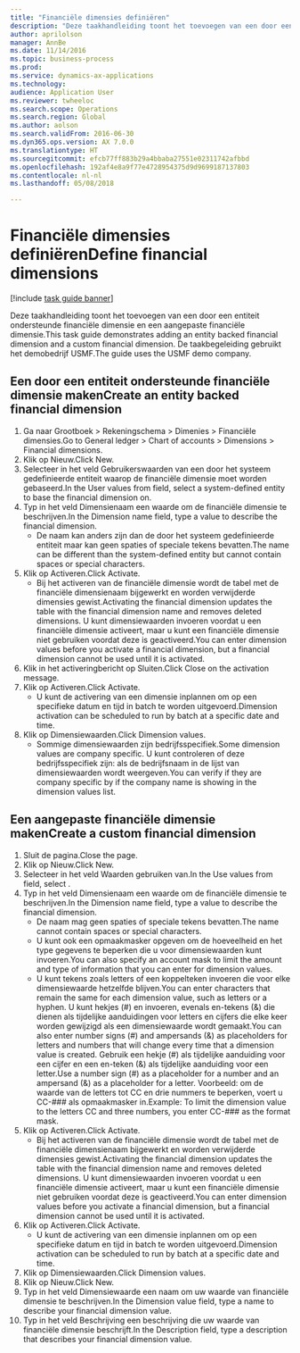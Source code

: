 ```yaml
--- 
title: "Financiële dimensies definiëren"
description: "Deze taakhandleiding toont het toevoegen van een door een entiteit ondersteunde financiële dimensie en een aangepaste financiële dimensie."
author: aprilolson
manager: AnnBe
ms.date: 11/14/2016
ms.topic: business-process
ms.prod: 
ms.service: dynamics-ax-applications
ms.technology: 
audience: Application User
ms.reviewer: twheeloc
ms.search.scope: Operations
ms.search.region: Global
ms.author: aolson
ms.search.validFrom: 2016-06-30
ms.dyn365.ops.version: AX 7.0.0
ms.translationtype: HT
ms.sourcegitcommit: efcb77ff883b29a4bbaba27551e02311742afbbd
ms.openlocfilehash: 192af4e8a9f77e4728954375d9d9699187137803
ms.contentlocale: nl-nl
ms.lasthandoff: 05/08/2018

---
```

# <a name="define-financial-dimensions"></a><span data-ttu-id="7cf2c-103">Financiële dimensies definiëren</span><span class="sxs-lookup"><span data-stu-id="7cf2c-103">Define financial dimensions</span></span>

[!include [task guide banner](../../includes/task-guide-banner.md)]

<span data-ttu-id="7cf2c-104">Deze taakhandleiding toont het toevoegen van een door een entiteit ondersteunde financiële dimensie en een aangepaste financiële dimensie.</span><span class="sxs-lookup"><span data-stu-id="7cf2c-104">This task guide demonstrates adding an entity backed financial dimension and a custom financial dimension.</span></span>  <span data-ttu-id="7cf2c-105">De taakbegeleiding gebruikt het demobedrijf USMF.</span><span class="sxs-lookup"><span data-stu-id="7cf2c-105">The guide uses the USMF demo company.</span></span>


## <a name="create-an-entity-backed-financial-dimension"></a><span data-ttu-id="7cf2c-106">Een door een entiteit ondersteunde financiële dimensie maken</span><span class="sxs-lookup"><span data-stu-id="7cf2c-106">Create an entity backed financial dimension</span></span>
1. <span data-ttu-id="7cf2c-107">Ga naar Grootboek > Rekeningschema > Dimenies > Financiële dimensies.</span><span class="sxs-lookup"><span data-stu-id="7cf2c-107">Go to General ledger > Chart of accounts > Dimensions > Financial dimensions.</span></span>
2. <span data-ttu-id="7cf2c-108">Klik op Nieuw.</span><span class="sxs-lookup"><span data-stu-id="7cf2c-108">Click New.</span></span>
3. <span data-ttu-id="7cf2c-109">Selecteer in het veld Gebruikerswaarden van een door het systeem gedefinieerde entiteit waarop de financiële dimensie moet worden gebaseerd.</span><span class="sxs-lookup"><span data-stu-id="7cf2c-109">In the User values from field, select a system-defined entity to base the financial dimension on.</span></span> 
4. <span data-ttu-id="7cf2c-110">Typ in het veld Dimensienaam een waarde om de financiële dimensie te beschrijven.</span><span class="sxs-lookup"><span data-stu-id="7cf2c-110">In the Dimension name field, type a value to describe the financial dimension.</span></span>
    * <span data-ttu-id="7cf2c-111">De naam kan anders zijn dan de door het systeem gedefinieerde entiteit maar kan geen spaties of speciale tekens bevatten.</span><span class="sxs-lookup"><span data-stu-id="7cf2c-111">The name can be different than the system-defined entity but cannot contain spaces or special characters.</span></span>  
5. <span data-ttu-id="7cf2c-112">Klik op Activeren.</span><span class="sxs-lookup"><span data-stu-id="7cf2c-112">Click Activate.</span></span>
    * <span data-ttu-id="7cf2c-113">Bij het activeren van de financiële dimensie wordt de tabel met de financiële dimensienaam bijgewerkt en worden verwijderde dimensies gewist.</span><span class="sxs-lookup"><span data-stu-id="7cf2c-113">Activating the financial dimension updates the table with the financial dimension name and removes deleted dimensions.</span></span> <span data-ttu-id="7cf2c-114">U kunt dimensiewaarden invoeren voordat u een financiële dimensie activeert, maar u kunt een financiële dimensie niet gebruiken voordat deze is geactiveerd.</span><span class="sxs-lookup"><span data-stu-id="7cf2c-114">You can enter dimension values before you activate a financial dimension, but a financial dimension cannot be used until it is activated.</span></span>  
6. <span data-ttu-id="7cf2c-115">Klik in het activeringbericht op Sluiten.</span><span class="sxs-lookup"><span data-stu-id="7cf2c-115">Click Close on the activation message.</span></span>
7. <span data-ttu-id="7cf2c-116">Klik op Activeren.</span><span class="sxs-lookup"><span data-stu-id="7cf2c-116">Click Activate.</span></span>
    * <span data-ttu-id="7cf2c-117">U kunt de activering van een dimensie inplannen om op een specifieke datum en tijd in batch te worden uitgevoerd.</span><span class="sxs-lookup"><span data-stu-id="7cf2c-117">Dimension activation can be scheduled to run by batch at a specific date and time.</span></span>  
8. <span data-ttu-id="7cf2c-118">Klik op Dimensiewaarden.</span><span class="sxs-lookup"><span data-stu-id="7cf2c-118">Click Dimension values.</span></span>
    * <span data-ttu-id="7cf2c-119">Sommige dimensiewaarden zijn bedrijfsspecifiek.</span><span class="sxs-lookup"><span data-stu-id="7cf2c-119">Some dimension values are company specific.</span></span> <span data-ttu-id="7cf2c-120">U kunt controleren of deze bedrijfsspecifiek zijn: als de bedrijfsnaam in de lijst van dimensiewaarden wordt weergeven.</span><span class="sxs-lookup"><span data-stu-id="7cf2c-120">You can verify if they are company specific by if the company name is showing in the dimension values list.</span></span>  

## <a name="create-a-custom-financial-dimension"></a><span data-ttu-id="7cf2c-121">Een aangepaste financiële dimensie maken</span><span class="sxs-lookup"><span data-stu-id="7cf2c-121">Create a custom financial dimension</span></span>
1. <span data-ttu-id="7cf2c-122">Sluit de pagina.</span><span class="sxs-lookup"><span data-stu-id="7cf2c-122">Close the page.</span></span>
2. <span data-ttu-id="7cf2c-123">Klik op Nieuw.</span><span class="sxs-lookup"><span data-stu-id="7cf2c-123">Click New.</span></span>
3. <span data-ttu-id="7cf2c-124">Selecteer <Custom dimension> in het veld Waarden gebruiken van.</span><span class="sxs-lookup"><span data-stu-id="7cf2c-124">In the Use values from field, select <Custom dimension>.</span></span>
4. <span data-ttu-id="7cf2c-125">Typ in het veld Dimensienaam een waarde om de financiële dimensie te beschrijven.</span><span class="sxs-lookup"><span data-stu-id="7cf2c-125">In the Dimension name field, type a value to describe the financial dimension.</span></span>
    * <span data-ttu-id="7cf2c-126">De naam mag geen spaties of speciale tekens bevatten.</span><span class="sxs-lookup"><span data-stu-id="7cf2c-126">The name cannot contain spaces or special characters.</span></span>  
    * <span data-ttu-id="7cf2c-127">U kunt ook een opmaakmasker opgeven om de hoeveelheid en het type gegevens te beperken die u voor dimensiewaarden kunt invoeren.</span><span class="sxs-lookup"><span data-stu-id="7cf2c-127">You can also specify an account mask to limit the amount and type of information that you can enter for dimension values.</span></span>   
    * <span data-ttu-id="7cf2c-128">U kunt tekens zoals letters of een koppelteken invoeren die voor elke dimensiewaarde hetzelfde blijven.</span><span class="sxs-lookup"><span data-stu-id="7cf2c-128">You can enter characters that remain the same for each dimension value, such as letters or a hyphen.</span></span> <span data-ttu-id="7cf2c-129">U kunt hekjes (#) en invoeren, evenals en-tekens (&) die dienen als tijdelijke aanduidingen voor letters en cijfers die elke keer worden gewijzigd als een dimensiewaarde wordt gemaakt.</span><span class="sxs-lookup"><span data-stu-id="7cf2c-129">You can also enter number signs (#) and ampersands (&) as placeholders for letters and numbers that will change every time that a dimension value is created.</span></span> <span data-ttu-id="7cf2c-130">Gebruik een hekje (#) als tijdelijke aanduiding voor een cijfer en een en-teken (&) als tijdelijke aanduiding voor een letter.</span><span class="sxs-lookup"><span data-stu-id="7cf2c-130">Use a number sign (#) as a placeholder for a number and an ampersand (&) as a placeholder for a letter.</span></span>  <span data-ttu-id="7cf2c-131">Voorbeeld: om de waarde van de letters tot CC en drie nummers te beperken, voert u CC-### als opmaakmasker in.</span><span class="sxs-lookup"><span data-stu-id="7cf2c-131">Example: To limit the dimension value to the letters CC and three numbers, you enter CC-### as the format mask.</span></span>  
5. <span data-ttu-id="7cf2c-132">Klik op Activeren.</span><span class="sxs-lookup"><span data-stu-id="7cf2c-132">Click Activate.</span></span>
    * <span data-ttu-id="7cf2c-133">Bij het activeren van de financiële dimensie wordt de tabel met de financiële dimensienaam bijgewerkt en worden verwijderde dimensies gewist.</span><span class="sxs-lookup"><span data-stu-id="7cf2c-133">Activating the financial dimension updates the table with the financial dimension name and removes deleted dimensions.</span></span> <span data-ttu-id="7cf2c-134">U kunt dimensiewaarden invoeren voordat u een financiële dimensie activeert, maar u kunt een financiële dimensie niet gebruiken voordat deze is geactiveerd.</span><span class="sxs-lookup"><span data-stu-id="7cf2c-134">You can enter dimension values before you activate a financial dimension, but a financial dimension cannot be used until it is activated.</span></span>  
6. <span data-ttu-id="7cf2c-135">Klik op Activeren.</span><span class="sxs-lookup"><span data-stu-id="7cf2c-135">Click Activate.</span></span>
    * <span data-ttu-id="7cf2c-136">U kunt de activering van een dimensie inplannen om op een specifieke datum en tijd in batch te worden uitgevoerd.</span><span class="sxs-lookup"><span data-stu-id="7cf2c-136">Dimension activation can be scheduled to run by batch at a specific date and time.</span></span>  
7. <span data-ttu-id="7cf2c-137">Klik op Dimensiewaarden.</span><span class="sxs-lookup"><span data-stu-id="7cf2c-137">Click Dimension values.</span></span>
8. <span data-ttu-id="7cf2c-138">Klik op Nieuw.</span><span class="sxs-lookup"><span data-stu-id="7cf2c-138">Click New.</span></span>
9. <span data-ttu-id="7cf2c-139">Typ in het veld Dimensiewaarde een naam om uw waarde van financiële dimensie te beschrijven.</span><span class="sxs-lookup"><span data-stu-id="7cf2c-139">In the Dimension value field, type a name to describe your financial dimension value.</span></span>
10. <span data-ttu-id="7cf2c-140">Typ in het veld Beschrijving een beschrijving die uw waarde van financiële dimensie beschrijft.</span><span class="sxs-lookup"><span data-stu-id="7cf2c-140">In the Description field, type a description that describes your financial dimension value.</span></span>


